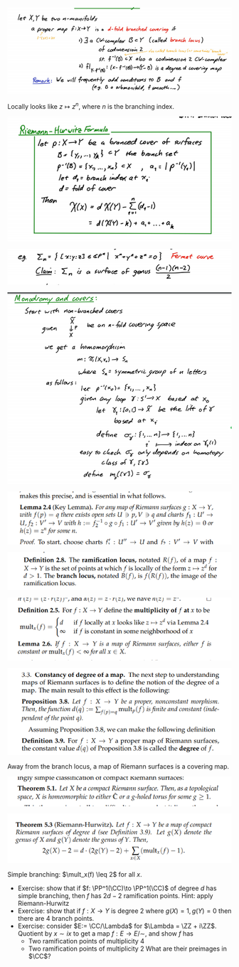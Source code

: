 ![Branched covers](../../zettelkasten/attachments/Pasted%20image%2020210612201820.png)

Locally looks like $z\mapsto z^n$, where $n$ is the branching index.

![Riemann-Hurwitz formula](../../zettelkasten/attachments/Pasted%20image%2020210612201758.png)

![Fermat curve is a surface](../../zettelkasten/attachments/Pasted%20image%2020210612202005.png)

![Monodromy representation](../../zettelkasten/attachments/Pasted%20image%2020210612202053.png)

![](../../zettelkasten/attachments/Pasted%20image%2020210612214630.png)

![](../../zettelkasten/attachments/Pasted%20image%2020210612214747.png)

![](../../zettelkasten/attachments/Pasted%20image%2020210612221715.png)

![](../../zettelkasten/attachments/Pasted%20image%2020210612221730.png)

Away from the branch locus, a map of Riemann surfaces is a covering map.

![](../../zettelkasten/attachments/Pasted%20image%2020210612222033.png)

![](../../zettelkasten/attachments/Pasted%20image%2020210612222046.png)

Simple branching: $\mult_x(f) \leq 2$ for all $x$.

- Exercise: show that if $f: \PP^1(\CC)\to \PP^1(\CC)$ of degree $d$ has simple branching, then $f$ has $2d-2$ ramification points. Hint: apply Riemann-Hurwitz
-  Exercise: show that if $f:X\to Y$ is degree 2 where $g(X) = 1, g(Y) = 0$ then there are 4 branch points.
-  Exercise: consider $E:= \CC/\Lambda$ for $\Lambda = \ZZ + i\ZZ$.
	Quotient by $x\sim ix$ to get a map $f:E\to E/\sim$, and show $f$ has 
	- Two ramification points of multiplicity 4
	- Two ramification points of multiplicity 2
	What are their preimages in $\CC$?